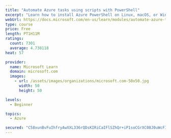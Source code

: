 ```yaml
---
title: "Automate Azure tasks using scripts with PowerShell"
excerpt: "Learn how to install Azure PowerShell on Linux, macOS, or Windows and then connect to Azure and manage your resources."
webUrl: https://docs.microsoft.com/en-us/learn/modules/automate-azure-tasks-with-powershell/
type: course
price: Free
length: PT1H11M
ratings:
  count: 7301
  average: 4.738118
heat: 57

provider:
  name: Microsoft Learn
  domain: microsoft.com
  images:
    - url: /assets/images/organizations/microsoft.com-50x50.jpg
      width: 50
      height: 50

levels:
  - Beginner

topics:
  - Azure

secured: "C58xunBvFuIhfryAwXXL336rQDsKIRiCaIFlSZhQr+iP1soCGrXC08J0uWcFI6IbZe9KNjuzeV6KsvFJvJUfY5YPRKQZXMRvllK29kcHhdTbvWpSm/3tMTGDKCHpLTvFguJW6gxDPiqq9K8TWi238RAFQvubYPLXi4/XOehKKK3j1pLNrxH7tfxsxbuMDhCCV6OmjjH/GrF+xCuJ9sTdH3lfaCg6H900yILe7MCxY7d/5AXjoMmAPo2cQwMAvYWrSPseaUijzhO3tH2DKnqA6npBB817N2EHcCEOWIWKUNdOYektS/Vlxa+/FwsJp8gY0hs6luvOdf8pxrUjYHzG087I/k+gPLGF/0WeWevW8qpKimKACpHv5O2eYTGVUbidx35RE/EBcBEB0EJwqxb/js6nIyqxCcBzDdKfTvso/8I=;i4Qmno/DBd8fLIKj4dD9KA=="
---
```



